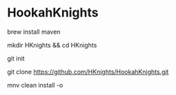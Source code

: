 # HookahKnights

brew install maven


mkdir HKnights && cd HKnights


git init



git clone https://github.com/HKnights/HookahKnights.git



mnv clean install -o


